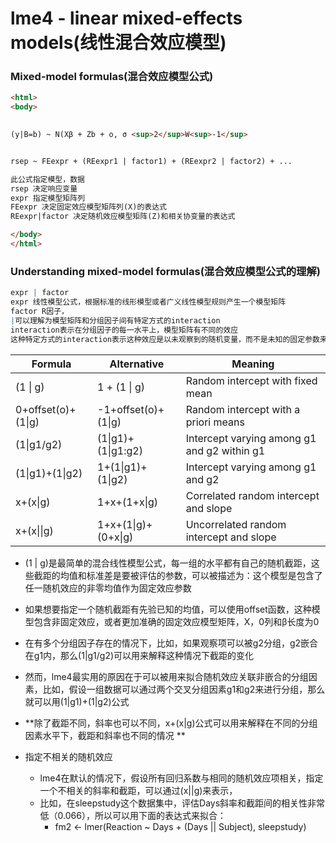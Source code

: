 # lme4 - linear mixed-effects models(线性混合效应模型)

### Mixed-model formulas(混合效应模型公式)

```html
<html>
<body>
    

(y|B=b) ~ N(Xβ + Zb + o, σ <sup>2</sup>W<sup>-1</sup>


rsep ~ FEexpr + (REexpr1 | factor1) + (REexpr2 | factor2) + ...

此公式指定模型，数据
rsep 决定响应变量
expr 指定模型矩阵列
FEexpr 决定固定效应模型矩阵列(X)的表达式 
REexpr|factor 决定随机效应模型矩阵(Z)和相关协变量的表达式

</body>  
</html>
```

### Understanding mixed-model formulas(混合效应模型公式的理解)

```R
expr | factor
expr 线性模型公式，根据标准的线形模型或者广义线性模型规则产生一个模型矩阵
factor R因子，
|可以理解为模型矩阵和分组因子间有特定方式的interaction
interaction表示在分组因子的每一水平上，模型矩阵有不同的效应
这种特定方式的interaction表示这种效应是以未观察到的随机变量，而不是未知的固定参数来建模的
```

| Formula            | Alternative         | Meaning                                     |
| ------------------ | ------------------- | ------------------------------------------- |
| (1 \| g)           | 1 + (1 \| g)        | Random intercept with fixed mean            |
| 0+offset(o)+(1\|g) | -1+offset(o)+(1\|g) | Random intercept with a priori means        |
| (1\|g1/g2)         | (1\|g1)+(1\|g1:g2)  | Intercept varying among g1 and g2 within g1 |
| (1\|g1)+(1\|g2)    | 1+(1\|g1)+(1\|g2)   | Intercept varying among g1 and g2           |
| x+(x\|g)           | 1+x+(1+x\|g)        | Correlated random intercept and slope       |
| x+(x\|\|g)         | 1+x+(1\|g)+(0+x\|g) | Uncorrelated random intercept and slope     |

* (1 | g)是最简单的混合线性模型公式，每一组的水平都有自己的随机截距，这些截距的均值和标准差是要被评估的参数，可以被描述为：这个模型是包含了任一随机效应的非零均值作为固定效应参数

* 如果想要指定一个随机截距有先验已知的均值，可以使用offset函数，这种模型包含非固定效应，或者更加准确的固定效应模型矩阵，X，0列和β长度为0

* 在有多个分组因子存在的情况下，比如，如果观察项可以被g2分组，g2嵌合在g1内，那么(1|g1/g2)可以用来解释这种情况下截距的变化

* 然而，lme4最实用的原因在于可以被用来拟合随机效应关联非嵌合的分组因素，比如，假设一组数据可以通过两个交叉分组因素g1和g2来进行分组，那么就可以用(1|g1)+(1|g2)公式

* **除了截距不同，斜率也可以不同，x+(x|g)公式可以用来解释在不同的分组因素水平下，截距和斜率也不同的情况 **

* 指定不相关的随机效应
  * lme4在默认的情况下，假设所有回归系数与相同的随机效应项相关，指定一个不相关的斜率和截距，可以通过(x\|\|g)来表示，
  * 比如，在sleepstudy这个数据集中，评估Days斜率和截距间的相关性非常低（0.066），所以可以用下面的表达式来拟合：
    * fm2  <- lmer(Reaction ~ Days + (Days || Subject), sleepstudy)



